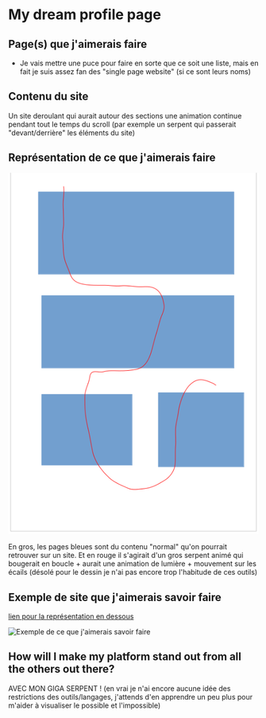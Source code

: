 # My dream profile page
## Page(s) que j'aimerais faire
* Je vais mettre une puce pour faire en sorte que ce soit une liste, mais en fait je suis assez fan des "single page website" (si ce sont leurs noms)

## Contenu du site
Un site deroulant qui aurait autour des sections une animation continue pendant tout le temps du scroll (par exemple un serpent qui passerait "devant/derrière" les éléments du site)

## Représentation de ce que j'aimerais faire

![Ma Maquette](idee_site_serpent.png)

En gros, les pages bleues sont du contenu "normal" qu'on pourrait retrouver sur un site. Et en rouge il s'agirait d'un gros serpent animé qui bougerait en boucle + aurait une animation de lumière + mouvement sur les écails (désolé pour le dessin je n'ai pas encore trop l'habitude de ces outils)

## Exemple de site que j'aimerais savoir faire

[lien pour la représentation en dessous](https://reflect.app/?ref=landingfolio)

![Exemple de ce que j'aimerais savoir faire](https://landingfoliocom.imgix.net/1659501624538-reflect-landing-page-desktop.png?&q=75&auto=format&w=750)

## How will I make my platform stand out from all the others out there?

AVEC MON GIGA SERPENT ! (en vrai je n'ai encore aucune idée des restrictions des outils/langages, j'attends d'en apprendre un peu plus pour m'aider à visualiser le possible et l'impossible)